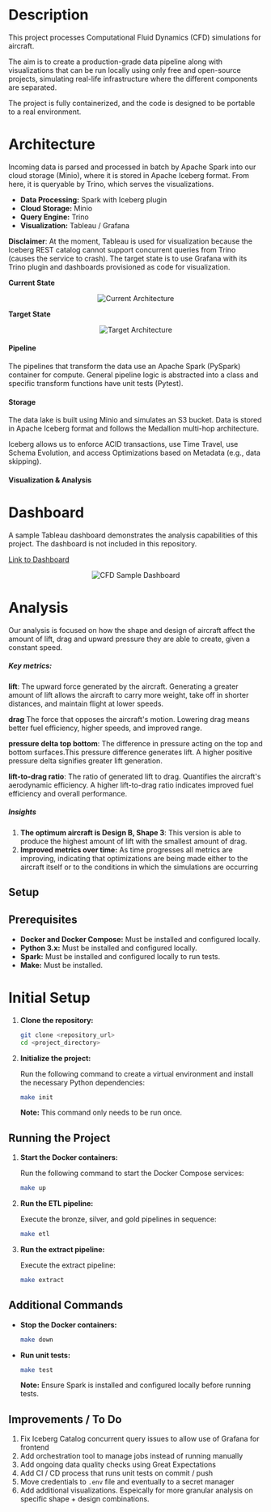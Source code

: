 # Description

This project processes Computational Fluid Dynamics (CFD) simulations for aircraft.

The aim is to create a production-grade data pipeline along with visualizations that can be run locally using only free and open-source projects, simulating real-life infrastructure where the different components are separated.

The project is fully containerized, and the code is designed to be portable to a real environment.

# Architecture

Incoming data is parsed and processed in batch by Apache Spark into our cloud storage (Minio), where it is stored in Apache Iceberg format. From here, it is queryable by Trino, which serves the visualizations.

* **Data Processing:** Spark with Iceberg plugin
* **Cloud Storage:** Minio
* **Query Engine:** Trino
* **Visualization:** Tableau / Grafana

**Disclaimer**: At the moment, Tableau is used for visualization because the Iceberg REST catalog cannot support concurrent queries from Trino (causes the service to crash). The target state is to use Grafana with its Trino plugin and dashboards provisioned as code for visualization.

**Current State**

<p align="center">
  <img src="https://github.com/cjbraley/cfd_project/raw/master/demo/architecture_tmp.png?raw=true" alt="Current Architecture"/>
</p>

**Target State**

<p align="center">
  <img src="https://github.com/cjbraley/cfd_project/raw/master/demo/architecture.png?raw=true" alt="Target Architecture"/>
</p>

#### Pipeline

The pipelines that transform the data use an Apache Spark (PySpark) container for compute. General pipeline logic is abstracted into a class and specific transform functions have unit tests (Pytest).

#### Storage

The data lake is built using Minio and simulates an S3 bucket. Data is stored in Apache Iceberg format and follows the Medallion multi-hop architecture.

Iceberg allows us to enforce ACID transactions, use Time Travel, use Schema Evolution, and access Optimizations based on Metadata (e.g., data skipping).

#### Visualization & Analysis

# Dashboard

A sample Tableau dashboard demonstrates the analysis capabilities of this project. The dashboard is not included in this repository.

<a href="https://public.tableau.com/app/profile/c.braley/viz/CFD_Aircraft_Analysis/Dashboard1">Link to Dashboard</a>

<p align="center">
  <img src="https://github.com/cjbraley/cfd_project/raw/master/demo/cfd_dashboard.png?raw=true" alt="CFD Sample Dashboard"/>
</p>

# Analysis

Our analysis is focused on how the shape and design of aircraft affect the amount of lift, drag and upward pressure they are able to create, given a constant speed.

##### Key metrics:

**lift**: The upward force generated by the aircraft. Generating a greater amount of lift allows the aircraft to carry more weight, take off in shorter distances, and maintain flight at lower speeds.

**drag** The force that opposes the aircraft's motion. Lowering drag means better fuel efficiency, higher speeds, and improved range.

**pressure delta top bottom**: The difference in pressure acting on the top and bottom surfaces.This pressure difference generates lift. A higher positive pressure delta signifies greater lift generation.

**lift-to-drag ratio**: The ratio of generated lift to drag. Quantifies the aircraft's aerodynamic efficiency. A higher lift-to-drag ratio indicates improved fuel efficiency and overall performance.

##### Insights

1. **The optimum aircraft is Design B, Shape 3**: This version is able to produce the highest amount of lift with the smallest amount of drag.
2. **Improved metrics over time:** As time progresses all metrics are improving, indicating that optimizations are being made either to the aircraft itself or to the conditions in which the simulations are occurring

## Setup

## Prerequisites

* **Docker and Docker Compose:** Must be installed and configured locally.
* **Python 3.x:** Must be installed and configured locally.
* **Spark:** Must be installed and configured locally to run tests.
* **Make:** Must be installed.

# Initial Setup

1.  **Clone the repository:**

    ```bash
    git clone <repository_url>
    cd <project_directory>
    ```

2.  **Initialize the project:**

    Run the following command to create a virtual environment and install the necessary Python dependencies:

    ```bash
    make init
    ```

    **Note:** This command only needs to be run once.

## Running the Project

1.  **Start the Docker containers:**

    Run the following command to start the Docker Compose services:

    ```bash
    make up
    ```

2.  **Run the ETL pipeline:**

    Execute the bronze, silver, and gold pipelines in sequence:

    ```bash
    make etl
    ```

3.  **Run the extract pipeline:**

    Execute the extract pipeline:

    ```bash
    make extract
    ```

## Additional Commands

* **Stop the Docker containers:**

    ```bash
    make down
    ```

* **Run unit tests:**

    ```bash
    make test
    ```

    **Note:** Ensure Spark is installed and configured locally before running tests.

## Improvements / To Do

1. Fix Iceberg Catalog concurrent query issues to allow use of Grafana for frontend
2. Add orchestration tool to manage jobs instead of running manually
3. Add ongoing data quality checks using Great Expectations
4. Add CI / CD process that runs unit tests on commit / push
5. Move credentials to `.env` file and eventually to a secret manager
6. Add additional visualizations. Espeically for more granular analysis on specific shape + design combinations.